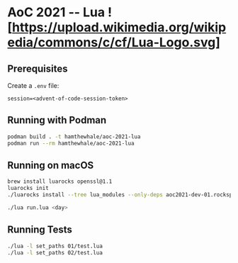 # AoC 2021 -- Lua ![https://upload.wikimedia.org/wikipedia/commons/c/cf/Lua-Logo.svg]

## Prerequisites
Create a `.env` file:

```text
session=<advent-of-code-session-token>
```

## Running with Podman
```bash
podman build . -t hamthewhale/aoc-2021-lua
podman run --rm hamthewhale/aoc-2021-lua
```

## Running on macOS
```bash
brew install luarocks openssl@1.1
luarocks init
./luarocks install --tree lua_modules --only-deps aoc2021-dev-01.rockspec OPENSSL_DIR=/usr/local/opt/openssl@1.1/ CRYPTO_DIR=/usr/local/opt/openssl@1.1/ --local

./lua run.lua <day>
```

## Running Tests
```bash
./lua -l set_paths 01/test.lua
./lua -l set_paths 02/test.lua
```